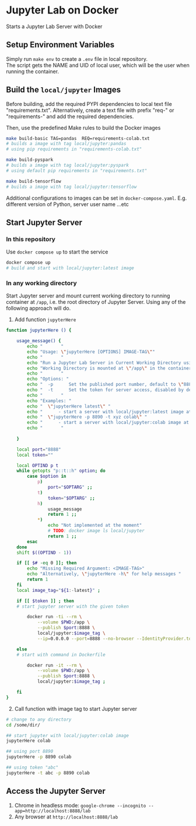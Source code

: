 # Jupyter Lab on Docker

Starts a Jupyter Lab Server with Docker

## Setup Environment Variables

Simply run `make env` to create a `.env` file in local repository.  
The script gets the NAME and UID of local user, which will be the user when running the container.  

## Build the `local/jupyter` Images

Before building, add the required PYPI dependencies to local text file "requirements.txt". Alternatively, create a text file with prefix "req-" or "requirements-" and add the required dependencies.

Then, use the predefined Make rules to build the Docker images

```bash
make build-basic TAG=pandas  REQ=requirements-colab.txt
# builds a image with tag local/jupyter:pandas 
# using pip requirements in "requirements-colab.txt"

make build-pyspark
# builds a image with tag local/jupyter:pyspark
# using default pip requirements in "requirements.txt"

make build-tensorflow
# builds a image with tag local/jupyter:tensorflow
```

Additional configurations to images can be set in `docker-compose.yaml`. E.g. different version of Python, server user name ...etc

## Start Jupyter Server

### In this repository

Use `docker compose up` to start the service

```bash
docker compose up
# build and start with local/jupyter:latest image
```

### In any working directory

Start Jupyter server and mount current working directory to running container at `/app`, i.e. the root directory of Jupyter Server. Using any of the following approach will do.

1. Add function `jupyterHere`

```bash
function jupyterHere () {

    usage_message() {
        echo "       " 
        echo "Usage: \"jupyterHere [OPTIONS] IMAGE-TAG\""
        echo "       " 
        echo "Run a Jupyter Lab Server in Current Working Directory using Docker image named \"local/jupyter\" " 
        echo "Working Directory is mounted at \"/app\" in the container " 
        echo "       " 
        echo "Options: " 
        echo "  -p      Set the published port number, default to \"8888\" " 
        echo "  -t      Set the token for server access, disabled by default (no token is needed) " 
        echo "       " 
        echo "Examples: " 
        echo "  \"jupyterHere latest\" "
        echo "      - start a server with local/jupyter:latest image at localhost:8888"
        echo "  \"jupyterHere -p 8890 -t xyz colab\" "
        echo "      - start a server with local/jupyter:colab image at localhost:8888 using token \"xyz\" "
        echo "       " 
        
    }

    local port="8888"
    local token=""

    local OPTIND p t
    while getopts "p::t::h" option; do
        case $option in
            p)
                port="$OPTARG" ;;
            t)
                token="$OPTARG" ;;
            h)
                usage_message
                return 1 ;;
            *) 
                echo "Not implemented at the moment"
                # TODO: docker image ls local/jupyter
                return 1 ;;
        esac
    done
    shift $((OPTIND - 1))

    if [[ $# -eq 0 ]]; then
        echo "Missing Required Argument: <IMAGE-TAG>"
        echo "Alternatively, \"jupyterHere -h\" for help messages " 
        return 1
    fi
    local image_tag="${1:-latest}" ;

    if [[ $token ]] ; then
    # start jupyter server with the given token

        docker run -ti --rm \
            --volume $PWD:/app \
            --publish $port:8888 \
            local/jupyter:$image_tag \
            --ip=0.0.0.0 --port=8888 --no-browser --IdentityProvider.token=$token ; 

    else
    # start with command in Dockerfile

        docker run -it --rm \
            --volume $PWD:/app \
            --publish $port:8888 \
            local/jupyter:$image_tag ;

    fi
}
```

2. Call function with image tag to start Jupyter server

```bash
# change to any directory
cd /some/dir/

## start jupyter with local/jupyter:colab image
jupyterHere colab

## using port 8890
jupyterHere -p 8890 colab

## using token "abc"
jupyterHere -t abc -p 8890 colab
```

## Access the Jupyter Server

1. Chrome in headless mode: `google-chrome --incognito --app=http://localhost:8888/lab`
2. Any browser at `http://localhost:8888/lab`

